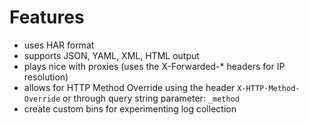 # Features

- uses HAR format
- supports JSON, YAML, XML, HTML output
- plays nice with proxies (uses the X-Forwarded-* headers for IP resolution)
- allows for HTTP Method Override using the header `X-HTTP-Method-Override` or through query string parameter: `_method`
- create custom bins for experimenting log collection
